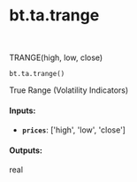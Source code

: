 <div itemscope itemtype="http://developers.google.com/ReferenceObject">
<meta itemprop="name" content="bt.ta.trange" />
<meta itemprop="path" content="Stable" />
</div>

# bt.ta.trange

<!-- Insert buttons and diff -->

<table class="tfo-notebook-buttons tfo-api nocontent" align="left">

</table>



TRANGE(high, low, close)

<pre class="devsite-click-to-copy prettyprint lang-py tfo-signature-link">
<code>bt.ta.trange()
</code></pre>



<!-- Placeholder for "Used in" -->

True Range (Volatility Indicators)

#### Inputs:


* <b>`prices`</b>: ['high', 'low', 'close']


#### Outputs:

real
